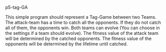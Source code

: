 p5-tag-GA

This simple program should represent a Tag-Game between two Teams.
The attack-team has a time to catch all the opponents. If they do not catch all of them,
the opponents win.
Both teams can evolve (You can choose in the settings if a team should evolve).
The fitness value of the attack team will be determined by the catched opponents.
The fitness value of the opponents will be determined by the lifetime until catched.
